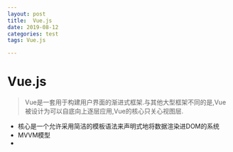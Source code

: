 ```yaml
---
layout: post
title:  Vue.js
date: 2019-08-12
categories: test
tags: Vue.js

---
```


#  Vue.js

> Vue是一套用于构建用户界面的渐进式框架.与其他大型框架不同的是,Vue被设计为可以自底向上逐层应用,Vue的核心只关心视图层.

- 核心是一个允许采用简洁的模板语法来声明式地将数据渲染进DOM的系统
- MVVM模型
- 



















